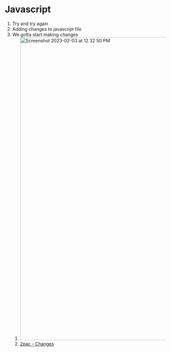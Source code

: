 # Javascript

1. Try and try again
1. Adding changes to javascript file
1. We gotta start making changes
    1. <img width="946" alt="Screenshot 2023-02-03 at 12 32 50 PM" src="https://user-images.githubusercontent.com/118634754/216691471-54f7152e-296c-47f6-b56a-572b6dd49277.png">
    1. [2pac - Changes](https://www.youtube.com/watch?v=eXvBjCO19QY)